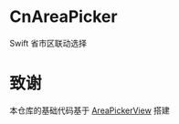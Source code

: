 # CnAreaPicker
Swift 省市区联动选择



# 致谢
本仓库的基础代码基于 [AreaPickerView](https://github.com/chquanquan/AreaPickerView) 搭建
